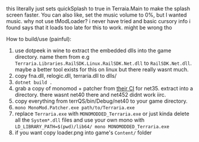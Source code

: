 this literally just sets quickSplash to true in Terraia.Main to make the splash screen faster. You can also like, set the music volume to 0%, but I wanted music. why not use tModLoader? i never have tried and basic cursory info i found says that it loads too late for this to work. might be wrong tho

How to build/use (painful):

1. use dotpeek in wine to extract the embedded dlls into the game directory. name them from e.g `Terraria.Libraries.RailSDK.Linux.RailSDK.Net.dll` to `RailSDK.Net.dll`. maybe a better tool exists for this on linux but there really wasnt much.
2. copy fna.dll, relogic.dll, terraria.dll to dlls/
3. `dotnet build .`
4. grab a copy of monomod + patcher from [their CI](https://dev.azure.com/MonoMod/MonoMod/_build/results?buildId=782&view=artifacts&pathAsName=false&type=publishedArtifacts) for net35. extract into a directory. there wasnt net40 there and net452 didnt work iirc.
5. copy everything from terrQS/bin/Debug/net40 to your game directory.
6. `mono MonoMod.Patcher.exe path/to/Terraria.exe`
7. replace `Terraria.exe` with `MONOMODDED_Terraria.exe` or just kinda delete all the `System*.dll` files and use your own mono with `LD_LIBRARY_PATH=$(pwd)/lib64/ mono MONOMODDED_Terraria.exe`
8. if you want copy loader.png into game's `Content/` folder